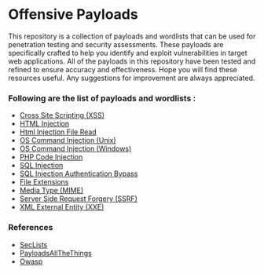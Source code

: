 # Offensive Payloads

This repository is a collection of payloads and wordlists that can be used for penetration testing and security assessments. These payloads are specifically crafted to help you identify and exploit vulnerabilities in target web applications. All of the payloads in this repository have been tested and refined to ensure accuracy and effectiveness. Hope you will find these resources useful. Any suggestions for improvement are always appreciated.

### Following are the list of payloads and wordlists :

  - [Cross Site Scripting (XSS)](Cross-Site-Scripting-XSS-Payloads.txt)
  - [HTML Injection](Html-Injection-Payloads.txt)
  - [Html Injection File Read](Html-Injection-Read-File-Payloads.txt)
  - [OS Command Injection (Unix)](OS-Command-Injection-Unix-Payloads.txt)
  - [OS Command Injection (Windows)](OS-Command-Injection-Windows-Payloads.txt)
  - [PHP Code Injection](PHP-Code-Injections-Payloads.txt)
  - [SQL Injection](SQL-Injection-Payloads.txt)
  - [SQL Injection Authentication Bypass](SQL-Injection-Auth-Bypass-Payloads.txt)
  - [File Extensions](File-Extensions-Wordlist.txt)
  - [Media Type (MIME)](Media-Type-(MIME).txt)
  - [Server Side Request Forgery (SSRF)](Server-Side-Request-Forgery-Payloads.txt)
  - [XML External Entity (XXE)](XML-External-Entity-(XXE)-Payloads.txt)

### References

  - [SecLists](https://github.com/danielmiessler/SecLists)
  - [PayloadsAllTheThings](https://github.com/swisskyrepo/PayloadsAllTheThings)
  - [Owasp](https://owasp.org/)

